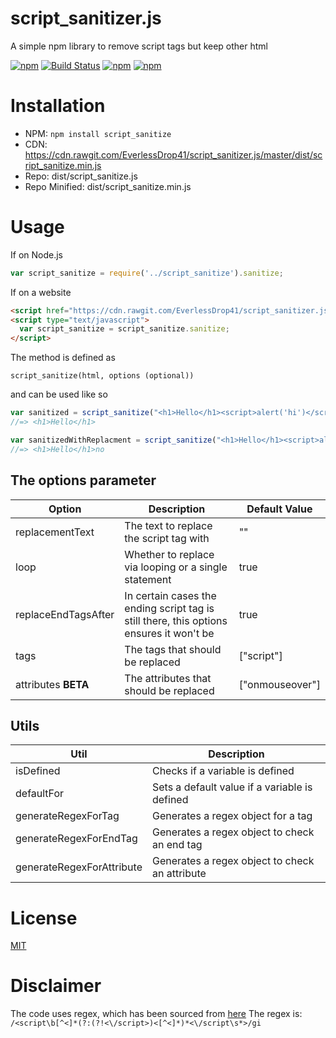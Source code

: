 # script_sanitizer.js
A simple npm library to remove script tags but keep other html

[![npm](https://img.shields.io/npm/dt/script_sanitize.svg)](https://www.npmjs.com/package/script_sanitize)
[![Build Status](https://travis-ci.org/EverlessDrop41/script_sanitizer.js.svg?branch=master)](https://travis-ci.org/EverlessDrop41/script_sanitizer.js)
[![npm](https://img.shields.io/npm/v/script_sanitize.svg?maxAge=2592000)](https://www.npmjs.com/package/script_sanitize)
[![npm](https://img.shields.io/npm/l/express.svg?maxAge=2592000)](https://www.npmjs.com/package/script_sanitize)

Installation
===
- NPM:  `npm install script_sanitize`
- CDN:   https://cdn.rawgit.com/EverlessDrop41/script_sanitizer.js/master/dist/script_sanitize.min.js
- Repo:  dist/script_sanitize.js
- Repo Minified:  dist/script_sanitize.min.js

Usage
===
If on Node.js
```js
var script_sanitize = require('../script_sanitize').sanitize;
```

If on a website

```html
<script href="https://cdn.rawgit.com/EverlessDrop41/script_sanitizer.js/master/dist/script_sanitize.min.js"></script>
<script type="text/javascript">
  var script_sanitize = script_sanitize.sanitize;
</script>
```

The method is defined as

`script_sanitize(html, options (optional))`

and can be used like so

```js
var sanitized = script_sanitize("<h1>Hello</h1><script>alert('hi')</script>");
//=> <h1>Hello</h1>
```

```js
var sanitizedWithReplacment = script_sanitize("<h1>Hello</h1><script>alert('hi')</script>", { replacementText: "no" });
//=> <h1>Hello</h1>no
```

The options parameter
--

| Option              | Description                                                                             | Default Value   |
|---------------------|-----------------------------------------------------------------------------------------|-----------------|
| replacementText     | The text to replace the script tag with                                                 | ""              |
| loop                | Whether to replace via looping or a single statement                                    | true            |
| replaceEndTagsAfter | In certain cases the ending script tag is still there, this options ensures it won't be | true            |
| tags                | The tags that should be replaced                                                        | ["script"]      |
| attributes **BETA** | The attributes that should be replaced                                                  | ["onmouseover"] |

Utils
--
| Util                      | Description                                     |
|---------------------------|-------------------------------------------------|
| isDefined                 | Checks if a variable is defined                 |
| defaultFor                | Sets a default value if a variable is defined   |
| generateRegexForTag       | Generates a regex object for a tag              |
| generateRegexForEndTag    | Generates a regex object to check an end tag    |
| generateRegexForAttribute | Generates a regex object to check an attribute  |

License
===
[MIT](https://opensource.org/licenses/MIT)

Disclaimer
===
The code uses regex, which has been sourced from [here](http://stackoverflow.com/questions/6659351/removing-all-script-tags-from-html-with-js-regular-expression)
The regex is:
`/<script\b[^<]*(?:(?!<\/script>)<[^<]*)*<\/script\s*>/gi`
